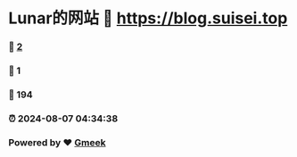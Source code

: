 # Lunar的网站 :link: https://blog.suisei.top 
### :page_facing_up: [2](https://blog.suisei.top/tag.html) 
### :speech_balloon: 1 
### :hibiscus: 194 
### :alarm_clock: 2024-08-07 04:34:38 
### Powered by :heart: [Gmeek](https://github.com/Meekdai/Gmeek)
